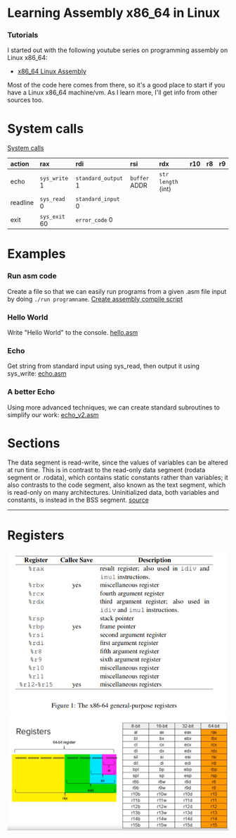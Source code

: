 # Learning Assembly x86_64 in Linux
### Tutorials
I started out with the following youtube series on programming assembly on Linux x86_64:
- [x86_64 Linux Assembly](https://www.youtube.com/playlist?list=PLetF-YjXm-sCH6FrTz4AQhfH6INDQvQSn)

Most of the code here comes from there, so it's a good place to start if you have a Linux x86_64 machine/vm.
As I learn more, I'll get info from other sources too.

# System calls
[System calls](https://blog.rchapman.org/posts/Linux_System_Call_Table_for_x86_64/)

| action | rax | rdi | rsi | rdx | r10 | r8 | r9 |
| :----- | :-- | :-- | :-- | :-- | :-- | :- | :- |
| echo     | `sys_write` 1  | `standard_output` 1  | `buffer` ADDR | `str length` (int) | | | | |
| readline | `sys_read` 0   | `standard_input` 0   | | |  | | | |
| exit     | `sys_exit` 60  | `error_code` 0       | | |  | | | |


# Examples
### Run asm code
Create a file so that we can easily run programs from a given .asm file input by doing `./run programname`. 
[Create assembly compile script](code/run.md)

### Hello World
Write "Hello World" to the console. [hello.asm](examples/hello.asm)

### Echo
Get string from standard input using sys_read, then output it using sys_write: [echo.asm](examples/echo.asm)

### A better Echo
Using more advanced techniques, we can create standard subroutines to simplify our work: [echo_v2.asm](examples/echo_v2.asm)

# Sections
The data segment is read-write, since the values of variables can be altered at run time. This is in contrast to the read-only data segment (rodata segment or .rodata), which contains static constants rather than variables; it also contrasts to the code segment, also known as the text segment, which is read-only on many architectures. Uninitialized data, both variables and constants, is instead in the BSS segment. [source](https://en.wikipedia.org/wiki/Data_segment)


---

# Registers
[![registers](registers2.png)](https://www.classes.cs.uchicago.edu/archive/2009/spring/22620-1/docs/handout-03.pdf)
![registers](registers.png)
